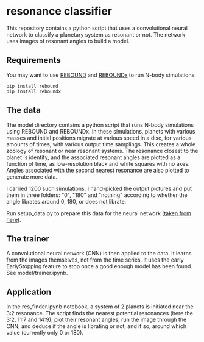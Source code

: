 # resonance classifier


This repository contains a python script that uses a convolutional neural network to classify a planetary system as resonant or not. The network uses images of resonant angles to build a model.

## Requirements

You may want to use [REBOUND](https://github.com/hannorein/rebound) and [REBOUNDx](https://github.com/dtamayo/reboundx) to run N-body simulations:
```shell
pip install rebound
pip install reboundx
```

## The data

The model directory contains a python script that runs N-body simulations using REBOUND and REBOUNDx. In these simulations, planets with various masses and initial positions migrate at various speed in a disc, for various amounts of times, with various output time samplings. This creates a whole zoology of resonant or near resonant systems. The resonance closest to the planet is identify, and the associated resonant angles are plotted as a function of time, as low-resolution black and white squares with no axes. Angles associated with the second nearest resonance are also plotted to generate more data.

I carried 1200 such simulations. I hand-picked the output pictures and put them in three folders: "0", "180" and "nothing" according to whether the angle librates around 0, 180, or does not librate.

Run setup_data.py to prepare this data for the neural network ([taken from here](https://towardsdatascience.com/all-the-steps-to-build-your-first-image-classifier-with-code-cf244b015799)).

## The trainer

A convolutional neural network (CNN) is then applied to the data. It learns from the images themselves, not from the time series. It uses the early EarlyStopping feature to stop once a good enough model has been found. See model/trainer.ipynb.

## Application

In the res_finder.ipynb notebook, a system of 2 planets is initiated near the 3:2 resonance. The script finds the nearest potential resonances (here the 3:2, 11:7 and 14:9), plot their resonant angles, run the image through the CNN, and deduce if the angle is librating or not, and if so, around which value (currently only 0 or 180).
